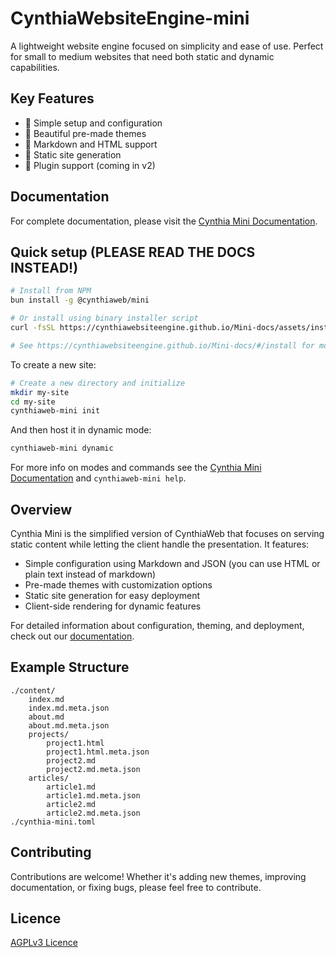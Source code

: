 # CynthiaWebsiteEngine-mini

A lightweight website engine focused on simplicity and ease of use. Perfect for small to medium websites that need both static and dynamic capabilities.

## Key Features

- 🚀 Simple setup and configuration
- 🎨 Beautiful pre-made themes
- 📝 Markdown and HTML support
- 🔧 Static site generation
- 🔌 Plugin support (coming in v2)

## Documentation

For complete documentation, please visit the [Cynthia Mini Documentation](https://cynthiawebsiteengine.github.io/Mini-docs/#/).

## Quick setup (PLEASE READ THE DOCS INSTEAD!)

```sh
# Install from NPM
bun install -g @cynthiaweb/mini

# Or install using binary installer script
curl -fsSL https://cynthiawebsiteengine.github.io/Mini-docs/assets/install.sh | bash

# See https://cynthiawebsiteengine.github.io/Mini-docs/#/install for more
```

To create a new site:

```sh
# Create a new directory and initialize
mkdir my-site
cd my-site
cynthiaweb-mini init
```

And then host it in dynamic mode:

```sh
cynthiaweb-mini dynamic
```

For more info on modes and commands see the [Cynthia Mini Documentation](https://cynthiawebsiteengine.github.io/Mini-docs/#/) and `cynthiaweb-mini help`.

## Overview

Cynthia Mini is the simplified version of CynthiaWeb that focuses on serving static content while letting the client handle the presentation. It features:

- Simple configuration using Markdown and JSON (you can use HTML or plain text instead of markdown)
- Pre-made themes with customization options
- Static site generation for easy deployment
- Client-side rendering for dynamic features

For detailed information about configuration, theming, and deployment, check out our [documentation](https://cynthiawebsiteengine.github.io/Mini-docs/#/).

## Example Structure

```directory
./content/
    index.md
    index.md.meta.json
    about.md
    about.md.meta.json
    projects/
        project1.html
        project1.html.meta.json
        project2.md
        project2.md.meta.json
    articles/
        article1.md
        article1.md.meta.json
        article2.md
        article2.md.meta.json
./cynthia-mini.toml
```

## Contributing

Contributions are welcome! Whether it's adding new themes, improving documentation, or fixing bugs, please feel free to contribute.

## Licence

[AGPLv3 Licence](LICENSE)
